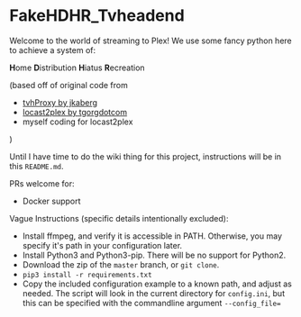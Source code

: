 # FakeHDHR_Tvheadend


Welcome to the world of streaming to Plex! We use some fancy python here to achieve a system of:

**H**ome
**D**istribution
**H**iatus
**R**ecreation



(based off of original code from

  * [tvhProxy by jkaberg](https://github.com/jkaberg/tvhProxy)
  * [locast2plex by tgorgdotcom](https://github.com/tgorgdotcom/locast2plex)
  * myself coding for locast2plex

  )

Until I have time to do the wiki thing for this project, instructions will be in this `README.md`.

PRs welcome for:

* Docker support


Vague Instructions (specific details intentionally excluded):

* Install ffmpeg, and verify it is accessible in PATH. Otherwise, you may specify it's path in your configuration later.
* Install Python3 and Python3-pip. There will be no support for Python2.
* Download the zip of the `master` branch, or `git clone`.
* `pip3 install -r requirements.txt`
* Copy the included configuration example to a known path, and adjust as needed. The script will look in the current directory for `config.ini`, but this can be specified with the commandline argument `--config_file=`
